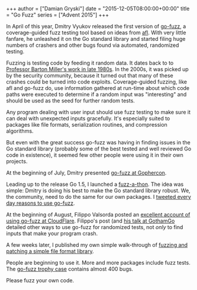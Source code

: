 +++
author = ["Damian Gryski"]
date = "2015-12-05T08:00:00+00:00"
title = "Go Fuzz"
series = ["Advent 2015"]
+++

In April of this year, Dmitry Vyukov released the first version of
[go-fuzz](https://github.com/dvyukov/go-fuzz), a coverage-guided fuzz testing
tool based on ideas from [afl](http://lcamtuf.coredump.cx/afl/).  With very
little fanfare, he unleashed it on the Go standard library and started filing
huge numbers of crashers and other bugs found via automated, randomized
testing.

Fuzzing is testing code by feeding it random data.  It dates back to to
[Professor Barton Miller's work in late
1980s](http://pages.cs.wisc.edu/~bart/fuzz/).  In the 2000s, it was picked up
by the security community, because it turned out that many of these crashes
could be turned into code exploits.  Coverage-guided fuzzing, like afl and
go-fuzz do, use information gathered at run-time about which code paths were
executed to determine if a random input was "interesting" and should be used as
the seed for further random tests.

Any program dealing with user input should use fuzz testing to make sure it can
deal with unexpected inputs gracefully.  It's especially suited to packages
like file formats, serialization routines, and compression algorithms.

But even with the great success go-fuzz was having in finding issues in the Go
standard library (probably some of the best tested and well reviewed Go code in
existence), it seemed few other people were using it in their own projects.

At the beginning of July, Dmitry presented [go-fuzz at
Gophercon](https://www.youtube.com/watch?v=a9xrxRsIbSU).

Leading up to the release Go 1.5, I launched a
[fuzz-a-thon](https://groups.google.com/forum/#!topic/Golang-Nuts/4PmyYvcnpIs).
The idea was simple: Dmitry is doing his best to make the Go standard library
robust.  We, the community, need to do the same for our own packages.  I
[tweeted every day reasons to use
go-fuzz](https://twitter.com/search?f=tweets&vertical=default&q=%23golangfuzz).

At the beginning of August, Filippo Valsorda posted an [excellent account of
using go-fuzz at
CloudFlare](https://blog.cloudflare.com/dns-parser-meet-go-fuzzer/).  Filippo's
post (and [his talk at GothamGo](https://www.youtube.com/watch?v=QEhPaj3vvPA)
detailed other ways to use go-fuzz for randomized tests, not *only* to find
inputs that make your program crash.

A few weeks later, I published my own simple walk-through of [fuzzing and
patching a simple file format
library](https://medium.com/@dgryski/go-fuzz-github-com-arolek-ase-3c74d5a3150c).

People are beginning to use it.  More and more packages include fuzz tests.
The [go-fuzz trophy case](https://github.com/dvyukov/go-fuzz#trophies)
contains almost 400 bugs.

Please fuzz your own code.
